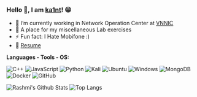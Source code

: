 ### Hello 👋, I am [ka1nt](https://rusty-sj.github.io/)! 😁


- 🔭 I’m currently working in Network Operation Center at [VNNIC](vnnic.vn)
- 💬 A place for my miscellaneous Lab exercises
- ⚡ Fun fact:  I Hate Mobifone :) 
- 📝 [Resume](https://github.com/Kaint2051/Kaint2051/blob/main/Resume_NguyenQuocTuan.pdf)

**Languages - Tools - OS:** 

![C++](https://img.shields.io/badge/c++-%2300599C.svg?style=for-the-badge&logo=c%2B%2B&logoColor=white) ![JavaScript](https://img.shields.io/badge/javascript-%23323330.svg?style=for-the-badge&logo=javascript&logoColor=%23F7DF1E) ![Python](https://img.shields.io/badge/python-3670A0?style=for-the-badge&logo=python&logoColor=ffdd54) 
![Kali](https://img.shields.io/badge/Kali-268BEE?style=for-the-badge&logo=kalilinux&logoColor=white) ![Ubuntu](https://img.shields.io/badge/Ubuntu-E95420?style=for-the-badge&logo=ubuntu&logoColor=white) ![Windows](https://img.shields.io/badge/Windows-0078D6?style=for-the-badge&logo=windows&logoColor=white)
![MongoDB](https://img.shields.io/badge/MongoDB-%234ea94b.svg?style=for-the-badge&logo=mongodb&logoColor=white) ![Docker](https://img.shields.io/badge/docker-%230db7ed.svg?style=for-the-badge&logo=docker&logoColor=white)
![GitHub](https://img.shields.io/badge/github-%23121011.svg?style=for-the-badge&logo=github&logoColor=white)


![Rashmi's Github Stats](https://github-readme-stats.vercel.app/api?username=Kaint2051&count_private=true&show_icons=true&include_all_commits=true)
![Top Langs](https://github-readme-stats.vercel.app/api/top-langs/?username=Kaint2051&hide=TeX&layout=compact)
